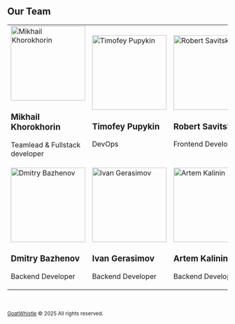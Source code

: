 ##  Our Team

<table>
  <tr>
    <td>
      <a href="https://github.com/mikhailkhorokhorin">
        <img width="170px" height="170px" src="https://github.com/mikhailkhorokhorin.png" alt="Mikhail Khorokhorin" />
      </a>
      <h3><b>Mikhail Khorokhorin</b></h3>
      <p>Teamlead & Fullstack developer</p>
    </td>
    <td>
      <a href="https://github.com/timofeipupykin">
        <img width="170px" height="170px" src="https://github.com/timofeipupykin.png" alt="Timofey Pupykin" />
      </a>
      <h3><b>Timofey Pupykin</b></h3>
      <p>DevOps</p>
    </td>
    <td>
      <a href="https://github.com/amemeansrain">
        <img width="170px" height="170px" src="https://github.com/amemeansrain.png" alt="Robert Savitskas" />
      </a>
      <h3><b>Robert Savitskas</b></h3>
      <p>Frontend Developer</p>
    </td>
    <td>
      <a href="https://github.com/AI-AVENGER-S">
        <img width="170px" height="170px" src="https://github.com/AI-AVENGER-S.png" alt="Artem Saveliev" />
      </a>
      <h3><b>Artem Saveliev</b></h3>
      <p>Backend Developer</p>
    </td>
    <td></td> 
  </tr>
  <tr>
    <td>
      <a href="https://github.com/BazhenovDM">
        <img width="170px" height="170px" src="https://github.com/BazhenovDM.png" alt="Dmitry Bazhenov" />
      </a>
      <h3><b>Dmitry Bazhenov</b></h3>
      <p>Backend Developer</p>
    </td>
    <td>
      <a href="https://github.com/ivanGMAI">
        <img width="170px" height="170px" src="https://github.com/ivanGMAI.png" alt="Ivan Gerasimov" />
      </a>
      <h3><b>Ivan Gerasimov</b></h3>
      <p>Backend Developer</p>
    </td>
    <td>
      <a href="https://github.com/curboturbo">
        <img width="170px" height="170px" src="https://github.com/curboturbo.png" alt="Artem Kalinin" />
      </a>
      <h3><b>Artem Kalinin</b></h3>
      <p>Backend Developer</p>
    </td>
    <td>
      <a href="https://github.com/Makpukich">
        <img width="170px" height="170px" src="https://github.com/Makpukich.png" alt="Boris Sergeev" />
      </a>
      <h3><b>Boris Sergeev</b></h3>
      <p>Backend Developer</p>
    </td>
    <td>
      <a href="https://github.com/Cyber-bober">
        <img width="170px" height="170px" src="https://github.com/Cyber-bober.png" alt="Vladislav Bikov" />
      </a>
      <h3><b>Vladislav Bikov</b></h3>
      <p>Frontend Developer</p>
    </td>
  </tr>

</table>

<br>

<sub>[GoatWhistle](https://github.com/GoatWhistle) © 2025 All rights reserved.</sub>